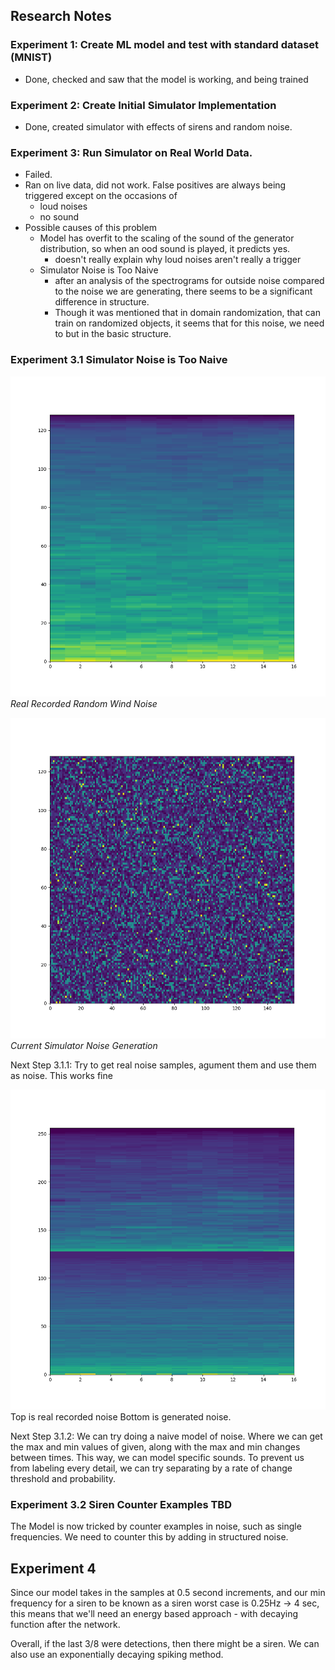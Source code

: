 ## Research Notes
### Experiment 1: Create ML model and test with standard dataset (MNIST)
- Done, checked and saw that the model is working, and being trained

### Experiment 2: Create Initial Simulator Implementation
- Done, created simulator with effects of sirens and random noise.

### Experiment 3: Run Simulator on Real World Data.
- Failed.
- Ran on live data, did not work. False positives are always being triggered except on the occasions of 
	- loud noises 
	- no sound
- Possible causes of this problem
	- Model has overfit to the scaling of the sound of the generator distribution, so when an ood sound is played, it predicts yes.
		- doesn't really explain why loud noises aren't really a trigger
	- Simulator Noise is Too Naive
		- after an analysis of the spectrograms for outside noise compared to the noise we are generating, there seems to be a significant difference in structure.
		- Though it was mentioned that in domain randomization, that can train on randomized objects, it seems that for this noise, we need to but in the basic structure.

### Experiment 3.1 Simulator Noise is Too Naive
![Real Recorded Random Wind Noise](experiments/real_noise_data.png)
*Real Recorded Random Wind Noise*


![Current Simulator Noise Generation](experiments/naive_gen_noise_data.png)
*Current Simulator Noise Generation*

Next Step 3.1.1: Try to get real noise samples, agument them and use them as noise. This works fine

![Generated Noise](experiments/real_noise_gen.png)
Top is real recorded noise
Bottom is generated noise.

Next Step 3.1.2: We can try doing a naive model of noise. Where we can get the max and min values of given, along with the max and min changes between times. This way, we can model specific sounds. To prevent us from labeling every detail, we can try separating by a rate of change threshold and probability.


### Experiment 3.2 Siren Counter Examples TBD
The Model is now tricked by counter examples in noise, such as single frequencies. We need to counter this by adding in structured noise. 

## Experiment 4
Since our model takes in the samples at 0.5 second increments, and our min frequency for a siren to be known as a siren worst case is 0.25Hz -> 4 sec, this means that we'll need an energy based approach - with decaying function after the network. 

Overall, if the last 3/8  were detections, then there might be a siren. We can also use an exponentially decaying spiking method.
